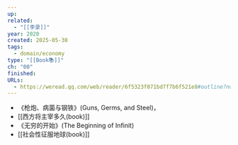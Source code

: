 ```yaml
---
up: 
related:
  - "[[李录]]"
year: 2020
created: 2025-05-30
tags:
  - domain/economy
type: "[[Book📚]]"
ch: "00"
finished: 
URLs:
  - https://weread.qq.com/web/reader/6f5323f071bd7f7b6f521e8#outline?noScroll=1
---
```

- 《枪炮、病菌与钢铁》(Guns, Germs, and Steel)，
- [[西方将主宰多久(book)]]
- 《无穷的开始》(The Beginning of Infinit)
- [[社会性征服地球(book)]]